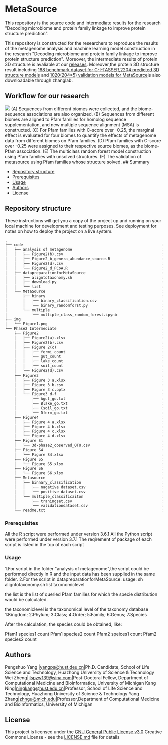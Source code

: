 # MetaSource

This repository is the source code and intermediate results for the research "Decoding microbiome and protein family linkage to improve protein structure prediction".

This repository is constructed for the researchers to reproduce the results of the metagenome analysis and machine learning model construction in the research "Decoding microbiome and protein family linkage to improve protein structure prediction". Moreover, the intermediate results of protein 3D structure is avaliable at our [releases](https://github.com/HUST-NingKang-Lab/MetaSource/releases). Moreover,the protein 3D structure result including [168 benchmark dataset for C-I-TASSER](https://zhanglab.ccmb.med.umich.edu/C-I-TASSER/metasource/benchmark.zip),[2204 predicted 3D structure models](https://zhanglab.ccmb.med.umich.edu/C-I-TASSER/metasource/pfam.zip) and [1020(204*5) validation models for MetaSource](https://zhanglab.ccmb.med.umich.edu/C-I-TASSER/metasource/testset.zip)is also downloadable through zhanglab.

## Workflow for our research
<img src="image/Figure1.png">
(A) Sequences from different biomes were collected, and the biome-sequence associations are also organized. 
(B) Sequences from different biomes are aligned to Pfam families for homolog sequence supplementation, and new multiple sequence alignment (MSA) is constructed. 
(C) For Pfam families with C-score over -0.25, the marginal effect is evaluated for four biomes to quantify the effects of metagenome data from different biomes on Pfam families. 
(D) Pfam families with C-score over -0.25 were assigned to their respective source biomes, as the biome-Pfam association. 
(E) The multiclass random forest model construction using Pfam families with unsolved structures. 
(F) The validation of metasource using Pfam families whose structure solved.
## Summary

  - [Repository structure](#getting-started)
  - [Prerequisites](#Prerequisites)
  - [Usage](#Usage)
  - [Authors](#authors)
  - [License](#license)

## Repository structure

These instructions will get you a copy of the project up and running on
your local machine for development and testing purposes. See deployment
for notes on how to deploy the project on a live system.
```reStructuredText
.
├── code                                                              :main source code for the metagenome analysis and MetaSource model construction
│   ├── analysis of metagenome                                        :Metagenome analysis for collected samples
│   │   ├── Figure2(b).csv                                            :Top 10 Phyla distribution for 1,705 metagenome data
│   │   ├── Figure2_b_genera_abundance_source.R                       :R code to illustrate the relative abundance distribution of Top 10 Phyla for 1,705 metagenome data
│   │   ├── Figure2(d).csv                                            :Phylum with relative abundance over 0.01% for PCA analysis
│   │   └── Figure2_d_PCoA.R                                          :R code to calculate and illustrate the PCA analysis
│   ├── datapreparationforMetaSource                                  :to calculate the species distribution for the Pfam family
│   │   ├── aligntotaxonomy.sh                                        :shell script to calculate the species distribution for the Pfam family
│   │   ├── download.py                                               :python script to download the tree file of given Pfam list
│   │   └── list                                                      :example Pfam list to run the script
│   └── MetaSource                                                    :to construct the MetaSource prediction model 
│       ├── binary                                                    :binary prediction model to judge whether the source biome of queried Pfam family is one of four biome
│       │   ├── binary_classification.csv                             :input data for binary prediction model.
│       │   └── binary_randomforst.py                                 :python script for constructing the randomforest model in binary prediction model
│       └── multiple                                                  :multiple prediction model to track the source biome of queried Pfam family 
│           └── multiple_class_random_forest.ipynb                    :python script for constructing the randomforest model in multiple prediction model
├── img                                                               :image used in this repository
│   └── Figure1.png                                                   :workflow of our research
└── Phase2 Intermediate                                               :Intermediate results in this study
    ├── Figure2                                                       :Directory of intermediate results in the Figure 2 of manuscript
    │   ├── Figure2(a).xlsx                                           :Data files for plotting the Figure 2 a of manuscript
    │   ├── Figure2(b).csv                                            :Data files for plotting the Figure 2 b of manuscript
    │   ├── Figure 2(c)                                               :Data files for plotting the Figure 2 c of manuscript
    │   │   ├── fermi_count                                           :The phylum of Pfam families which could supplement the homologous sequence from fermentor biome 
    │   │   ├── gut_count                                             :The phylum of Pfam families which could supplement the homologous sequence from gut biome
    │   │   ├── lake_count                                            :The phylum of Pfam families which could supplement the homologous sequence from lake biome
    │   │   ├── soil_count                                            :The phylum of Pfam families which could supplement the homologous sequence from soil biome
    │   └── Figure2(d).csv                                            :Data files for plotting the Fig.2 d of manuscript
    ├── Figure3                                                       :Directory of intermediate results in the Fig.3 of manuscript
    │   ├── Figure 3 a.xlsx                                           :Data files for plotting the Figure 3 a of manuscript
    │   ├── Figure 3 b.csv                                            :Data files for plotting the Figure 3 b of manuscript
    │   ├── Figure 3 c.pptx                                           :Data files for plotting the Figure 3 c of manuscript
    │   └── Figure3 d-f                                               :Data files for plotting the Figure 3 d-f of manuscript
    │       ├── Agut_go.txt                                           :Go annotation for the Pfam families which could supplement the homologous sequence from gut biome
    │       ├── Blake_go.txt                                          :Go annotation for the Pfam families which could supplement the homologous sequence from lake biome
    │       ├── Csoil_go.txt                                          :Go annotation for the Pfam families which could supplement the homologous sequence from soil biome
    │       └── Dferm_go.txt                                          :Go annotation for the Pfam families which could supplement the homologous sequence from fermentor biome
    ├── Figure4                                                       :Directory of intermediate results in the Figure 4 of manuscript
    │   ├── Figure 4 a.xlsx                                           :Data files for plotting the Figure 4 a of manuscript
    │   ├── Figure 4 b.xlsx                                           :Data files for plotting the Figure 4 b of manuscript
    │   ├── Figure 4 c.xlsx                                           :Data files for plotting the Figure 4 c of manuscript
    │   └── Figure 4 d.xlsx                                           :Data files for plotting the Figure 4 d of manuscript
    ├── Figure S1                                                     :Directory of intermediate results in the Supplementary Figure 1 of manuscript
    │   └── 3d-phase2_observed_OTU.csv                                :The observerved OTU table of these samples used in the Supplementary Figure 1 of manuscript
    ├── Figure S4                                                     :Directory of intermediate results in the Supplementary Figure 4 of manuscript
    │   └── Figure S4.xlsx                                            :The sampling country of the human gut microbiome used in the Supplementary Figure 4 of manuscript
    ├── Figure S5                                                     :Directory of intermediate results in the Supplementary Figure 5 of manuscript
    │   └── Figure S5.xlsx                                            :Data files for plotting the Supplementary Figure 5 of manuscript
    ├── Figure S6                                                     :Directory of intermediate results in the Supplementary Figure 6 of manuscript
    │   └── Figure S6.xlsx                                            :Data files for plotting the Supplementary Figure 6 of manuscript
    ├── Metasource                                                    :Directory of Metasource results
    │   ├── binnary_classification                                    :Directory of binnary_classification results, including the nagative dataset and positive dataset
    │   │   ├── nagative dataset.csv                                  :species distribution of the 8,599 Pfam familes with unsolved structure that could not be classified into one of the four source biome
    │   │   └── positive dataset.csv                                  :species distribution of the 964 Pfam familes with unsolved structure that could be classified into one of the four source biome
    │   └── multiple_classificaiton                                   :Directory of multiple_classificaiton results, including the traning dataset and validation dataset
    │       ├── traningset.csv                                        :species distribution of the 964 Pfam familes with unsolved structure that could be classified into one of the four source biome
    │       └── validationdataset.csv                                 :species distribution of the 9,229 Pfam familes with solved structure that could be classified into one of the four source biome
    └── readme.txt                                                    :readmefile for the all intermediate results in this study
```

### Prerequisites

All the R script were performed under version 3.6.1
All the Python script were performed under version 3.7.1
The reqirement of package of each script is listed in the top of each script

### Usage

1.For script in the folder "analysis of metagenome",the script could be performed directly in R and the input data has been supplied in the same folder.
2.For the script in datapreparationforMetaSource:
usage: sh aligntotaxonomy.sh list taxonomiclevel

the list is the list of queried Pfam families for which the specie distribution would be calculated.

the taxonomiclevel is the taxonomical level of the taxonomy database
1:Kingdom; 2:Phylum; 3:Class; 4:Order;
5:Family; 6:Genus; 7:Species 

After the calculation, the species could be obtained, like:

Pfam1	species1	count
Pfam1	species2	count
Pfam2	speices1	count
Pfam2	species2	count

## Authors

Pengshuo Yang |yangps@hust.deu.cn|Ph.D. Candidate, School of Life Science and Technology, Huazhong University of Science & Technology
Wei Zheng|jlspzw139@sina.com|Post-Doctoral Fellow, Department of Computational Medicine and Bioinformatics, University of Michigan
Kang Ning|ningkang@hust.edu.cn|Professor, School of Life Science and Technology, Huazhong University of Science & Technology
Yang Zhang|zhngu@mich.edu|Professor,Department of Computational Medicine and Bioinformatics, University of Michigan
## License

This project is licensed under the [GNU General Public License v3.0](LICENSE.md)
Creative Commons License - see the [LICENSE.md](LICENSE.md) file for
details

